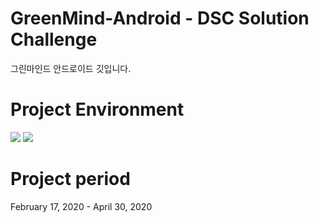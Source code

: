 # GreenMind-Android - DSC Solution Challenge
그린마인드 안드로이드 깃입니다.

# Project Environment

![](https://img.shields.io/badge/Android-29-green) ![](https://img.shields.io/badge/Kotlin-1.3.41-blue)


# Project period
February 17, 2020 - April 30, 2020
